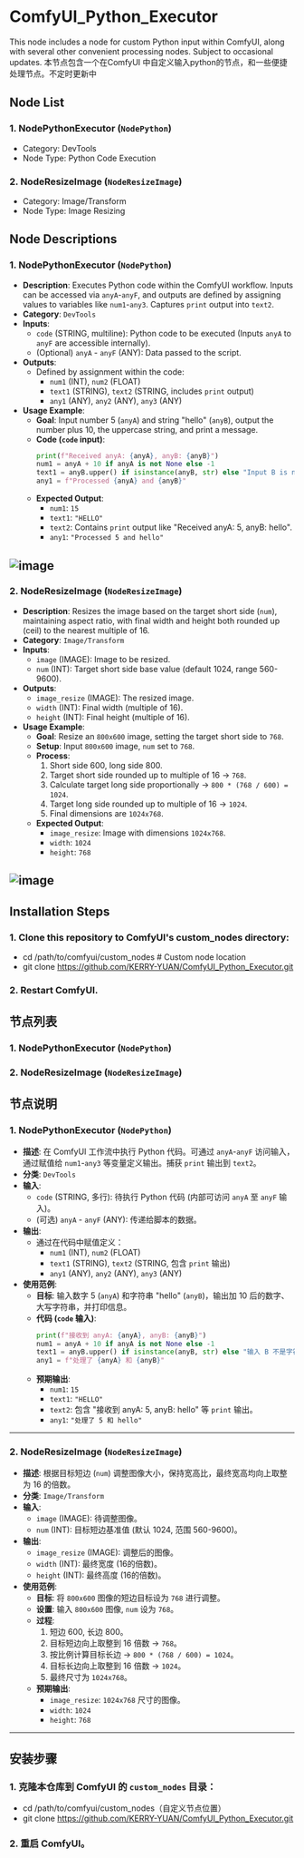 # ComfyUI_Python_Executor
This node includes a node for custom Python input within ComfyUI, along with several other convenient processing nodes. Subject to occasional updates.
本节点包含一个在ComfyUI 中自定义输入python的节点，和一些便捷处理节点。不定时更新中


## Node List

### 1. NodePythonExecutor (`NodePython`)
*   Category: DevTools
*   Node Type: Python Code Execution
### 2. NodeResizeImage (`NodeResizeImage`)
*   Category: Image/Transform
*   Node Type: Image Resizing

## Node Descriptions

### 1. NodePythonExecutor (`NodePython`)

*   **Description**: Executes Python code within the ComfyUI workflow. Inputs can be accessed via `anyA`-`anyF`, and outputs are defined by assigning values to variables like `num1`-`any3`. Captures `print` output into `text2`.
*   **Category**: `DevTools`
*   **Inputs**:
    *   `code` (STRING, multiline): Python code to be executed (Inputs `anyA` to `anyF` are accessible internally).
    *   (Optional) `anyA` - `anyF` (ANY): Data passed to the script.
*   **Outputs**:
    *   Defined by assignment within the code:
        *   `num1` (INT), `num2` (FLOAT)
        *   `text1` (STRING), `text2` (STRING, includes `print` output)
        *   `any1` (ANY), `any2` (ANY), `any3` (ANY)
*   **Usage Example**:
    *   **Goal**: Input number 5 (`anyA`) and string "hello" (`anyB`), output the number plus 10, the uppercase string, and print a message.
    *   **Code (`code` input)**:
        ```python
        print(f"Received anyA: {anyA}, anyB: {anyB}")
        num1 = anyA + 10 if anyA is not None else -1
        text1 = anyB.upper() if isinstance(anyB, str) else "Input B is not a string"
        any1 = f"Processed {anyA} and {anyB}"
        ```
    *   **Expected Output**:
        *   `num1`: `15`
        *   `text1`: `"HELLO"`
        *   `text2`: Contains `print` output like "Received anyA: 5, anyB: hello".
        *   `any1`: `"Processed 5 and hello"`
   
![image](https://github.com/KERRY-YUAN/ComfyUI_Python_Executor/blob/main/Examples/Node_python_executor_ResizeImage_16ceil.png)
---
   ### 2. NodeResizeImage (`NodeResizeImage`)

*   **Description**: Resizes the image based on the target short side (`num`), maintaining aspect ratio, with final width and height both rounded up (ceil) to the nearest multiple of 16.
*   **Category**: `Image/Transform`
*   **Inputs**:
    *   `image` (IMAGE): Image to be resized.
    *   `num` (INT): Target short side base value (default 1024, range 560-9600).
*   **Outputs**:
    *   `image_resize` (IMAGE): The resized image.
    *   `width` (INT): Final width (multiple of 16).
    *   `height` (INT): Final height (multiple of 16).
*   **Usage Example**:
    *   **Goal**: Resize an `800x600` image, setting the target short side to `768`.
    *   **Setup**: Input `800x600` image, `num` set to `768`.
    *   **Process**:
        1. Short side 600, long side 800.
        2. Target short side rounded up to multiple of 16 -> `768`.
        3. Calculate target long side proportionally -> `800 * (768 / 600) = 1024`.
        4. Target long side rounded up to multiple of 16 -> `1024`.
        5. Final dimensions are `1024x768`.
    *   **Expected Output**:
        *   `image_resize`: Image with dimensions `1024x768`.
        *   `width`: `1024`
        *   `height`: `768`

![image](https://github.com/KERRY-YUAN/ComfyUI_Python_Executor/blob/main/Examples/Node_ResizeImage_16ceil.png)
---

## Installation Steps

### 1. Clone this repository to ComfyUI's custom_nodes directory:
*   cd /path/to/comfyui/custom_nodes  # Custom node location
*   git clone https://github.com/KERRY-YUAN/ComfyUI_Python_Executor.git
### 2. Restart ComfyUI.


## 节点列表

### 1. NodePythonExecutor (`NodePython`)
### 2. NodeResizeImage (`NodeResizeImage`)

## 节点说明

### 1. NodePythonExecutor (`NodePython`)

*   **描述**: 在 ComfyUI 工作流中执行 Python 代码。可通过 `anyA`-`anyF` 访问输入，通过赋值给 `num1`-`any3` 等变量定义输出。捕获 `print` 输出到 `text2`。
*   **分类**: `DevTools`
*   **输入**:
    *   `code` (STRING, 多行): 待执行 Python 代码 (内部可访问 `anyA` 至 `anyF` 输入)。
    *   (可选) `anyA` - `anyF` (ANY): 传递给脚本的数据。
*   **输出**:
    *   通过在代码中赋值定义：
        *   `num1` (INT), `num2` (FLOAT)
        *   `text1` (STRING), `text2` (STRING, 包含 `print` 输出)
        *   `any1` (ANY), `any2` (ANY), `any3` (ANY)
*   **使用范例**:
    *   **目标**: 输入数字 5 (`anyA`) 和字符串 "hello" (`anyB`)，输出加 10 后的数字、大写字符串，并打印信息。
    *   **代码 (`code` 输入)**:
        ```python
        print(f"接收到 anyA: {anyA}, anyB: {anyB}")
        num1 = anyA + 10 if anyA is not None else -1
        text1 = anyB.upper() if isinstance(anyB, str) else "输入 B 不是字符串"
        any1 = f"处理了 {anyA} 和 {anyB}"
        ```
    *   **预期输出**:
        *   `num1`: `15`
        *   `text1`: `"HELLO"`
        *   `text2`: 包含 "接收到 anyA: 5, anyB: hello" 等 `print` 输出。
        *   `any1`: `"处理了 5 和 hello"`
---
### 2. NodeResizeImage (`NodeResizeImage`)

*   **描述**: 根据目标短边 (`num`) 调整图像大小，保持宽高比，最终宽高均向上取整为 16 的倍数。
*   **分类**: `Image/Transform`
*   **输入**:
    *   `image` (IMAGE): 待调整图像。
    *   `num` (INT): 目标短边基准值 (默认 1024, 范围 560-9600)。
*   **输出**:
    *   `image_resize` (IMAGE): 调整后的图像。
    *   `width` (INT): 最终宽度 (16的倍数)。
    *   `height` (INT): 最终高度 (16的倍数)。
*   **使用范例**:
    *   **目标**: 将 `800x600` 图像的短边目标设为 `768` 进行调整。
    *   **设置**: 输入 `800x600` 图像, `num` 设为 `768`。
    *   **过程**:
        1. 短边 600, 长边 800。
        2. 目标短边向上取整到 16 倍数 -> `768`。
        3. 按比例计算目标长边 -> `800 * (768 / 600) = 1024`。
        4. 目标长边向上取整到 16 倍数 -> `1024`。
        5. 最终尺寸为 `1024x768`。
    *   **预期输出**:
        *   `image_resize`: `1024x768` 尺寸的图像。
        *   `width`: `1024`
        *   `height`: `768`
---

## 安装步骤


### 1. 克隆本仓库到 ComfyUI 的 `custom_nodes` 目录：
*   cd /path/to/comfyui/custom_nodes（自定义节点位置）
*   git clone https://github.com/KERRY-YUAN/ComfyUI_Python_Executor.git
### 2. 重启 ComfyUI。
